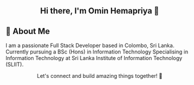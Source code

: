 <div align="center">
  <h2>Hi there, I'm Omin Hemapriya 👋</h2>
</div>


## 💫 About Me
I am a passionate Full Stack Developer based in Colombo, Sri Lanka. Currently pursuing a BSc (Hons) in Information Technology
Specialising in Information Technology at Sri Lanka Institute of Information Technology (SLIIT).


<p align="center">
  Let's connect and build amazing things together! 🚀
</p>
